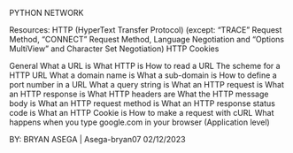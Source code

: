 PYTHON NETWORK

Resources:
HTTP (HyperText Transfer Protocol) (except: “TRACE” Request Method, “CONNECT” Request Method, Language Negotiation and “Options MultiView” and Character Set Negotiation)
HTTP Cookies

General
What a URL is
What HTTP is
How to read a URL
The scheme for a HTTP URL
What a domain name is
What a sub-domain is
How to define a port number in a URL
What a query string is
What an HTTP request is
What an HTTP response is
What HTTP headers are
What the HTTP message body is
What an HTTP request method is
What an HTTP response status code is
What an HTTP Cookie is
How to make a request with cURL
What happens when you type google.com in your browser (Application level)

BY: BRYAN ASEGA | Asega-bryan07
02/12/2023
